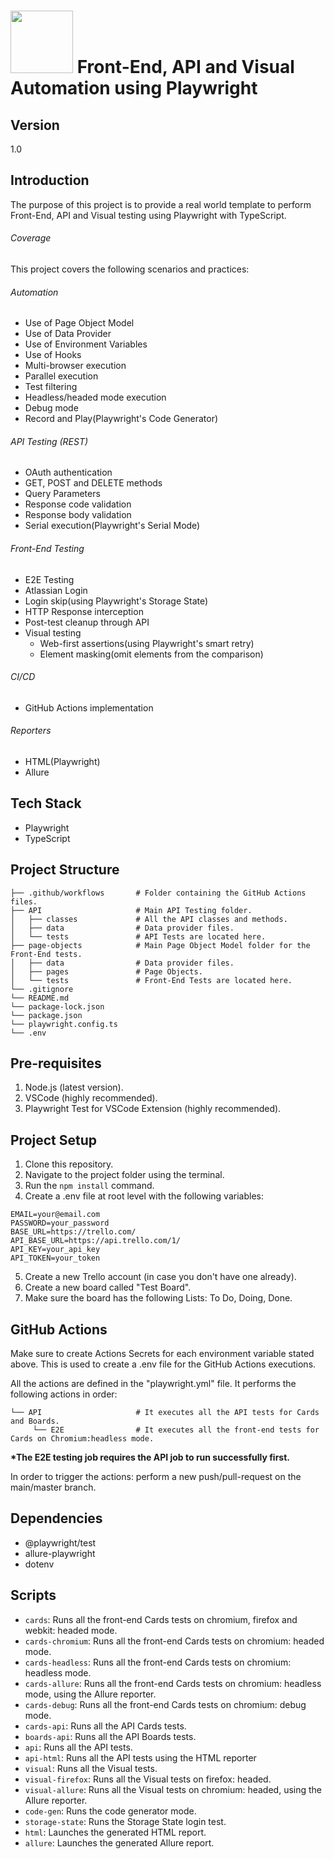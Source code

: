 # <img src="https://playwright.dev/img/playwright-logo.svg" width="100" height="100"> Front-End, API and Visual Automation using Playwright
## Version
1.0 

## Introduction

The purpose of this project is to provide a real world template to perform Front-End, API and Visual testing using Playwright with TypeScript.

###### Coverage
This project covers the following scenarios and practices:

###### Automation
  - Use of Page Object Model
  - Use of Data Provider
  - Use of Environment Variables
  - Use of Hooks
  - Multi-browser execution
  - Parallel execution
  - Test filtering
  - Headless/headed mode execution
  - Debug mode
  - Record and Play(Playwright's Code Generator) 
###### API Testing (REST)
  - OAuth authentication
  - GET, POST and DELETE methods
  - Query Parameters
  - Response code validation
  - Response body validation
  - Serial execution(Playwright's Serial Mode)
###### Front-End Testing
  - E2E Testing
  - Atlassian Login
  - Login skip(using Playwright's Storage State)
  - HTTP Response interception
  - Post-test cleanup through API
  - Visual testing
    - Web-first assertions(using Playwright's smart retry)
    - Element masking(omit elements from the comparison)
###### CI/CD
  - GitHub Actions implementation
###### Reporters
  - HTML(Playwright)
  - Allure  

## Tech Stack

- Playwright
- TypeScript

## Project Structure
```
├── .github/workflows       # Folder containing the GitHub Actions files.
├── API                     # Main API Testing folder.
│   ├── classes             # All the API classes and methods.
│   ├── data                # Data provider files.
│   └── tests               # API Tests are located here.                 
├── page-objects            # Main Page Object Model folder for the Front-End tests.
│   ├── data                # Data provider files.
│   ├── pages               # Page Objects.
│   └── tests               # Front-End Tests are located here.
└── .gitignore
└── README.md
└── package-lock.json
└── package.json
└── playwright.config.ts
└── .env
```

## Pre-requisites

1. Node.js (latest version).
2. VSCode (highly recommended).
3. Playwright Test for VSCode Extension (highly recommended).


## Project Setup

1. Clone this repository.
2. Navigate to the project folder using the terminal.
3. Run the ```npm install``` command.
4. Create a .env file at root level with the following variables:
```
EMAIL=your@email.com
PASSWORD=your_password
BASE_URL=https://trello.com/
API_BASE_URL=https://api.trello.com/1/
API_KEY=your_api_key
API_TOKEN=your_token
```
5. Create a new Trello account (in case you don't have one already).
6. Create a new board called "Test Board".
7. Make sure the board has the following Lists: To Do, Doing, Done.

## GitHub Actions
Make sure to create Actions Secrets for each environment variable stated above. This is used to create a .env file for the GitHub Actions executions.

All the actions are defined in the "playwright.yml" file. It performs the following actions in order:

```
└── API                     # It executes all the API tests for Cards and Boards.
     └── E2E                # It executes all the front-end tests for Cards on Chromium:headless mode.
```

__*The E2E testing job requires the API job to run successfully first.__

In order to trigger the actions: perform a new push/pull-request on the main/master branch. 

## Dependencies
- @playwright/test
- allure-playwright
- dotenv

## Scripts
- ```cards```: Runs all the front-end Cards tests on chromium, firefox and webkit: headed mode.
- ```cards-chromium```: Runs all the front-end Cards tests on chromium: headed mode.
- ```cards-headless```: Runs all the front-end Cards tests on chromium: headless mode.
- ```cards-allure```: Runs all the front-end Cards tests on chromium: headless mode, using the Allure reporter.
- ```cards-debug```: Runs all the front-end Cards tests on chromium: debug mode.
- ```cards-api```: Runs all the API Cards tests.
- ```boards-api```: Runs all the API Boards tests.
- ```api```: Runs all the API tests.
- ```api-html```: Runs all the API tests using the HTML reporter
- ```visual```: Runs all the Visual tests.
- ```visual-firefox```: Runs all the Visual tests on firefox: headed.
- ```visual-allure```: Runs all the Visual tests on chromium: headed, using the Allure reporter.
- ```code-gen```: Runs the code generator mode.
- ```storage-state```: Runs the Storage State login test.
- ```html```: Launches the generated HTML report.
- ```allure```: Launches the generated Allure report.
